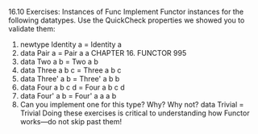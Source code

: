 16.10 Exercises: Instances of Func
Implement Functor instances for the following datatypes. Use
the QuickCheck properties we showed you to validate them:
1. newtype Identity a = Identity a
2. data Pair a = Pair a a
CHAPTER 16. FUNCTOR 995
3. data Two a b = Two a b
4. data Three a b c = Three a b c
5. data Three' a b = Three' a b b
6. data Four a b c d = Four a b c d
7. data Four' a b = Four' a a a b
8. Can you implement one for this type? Why? Why not?
data Trivial = Trivial
Doing these exercises is critical to understanding how Functor
works—do not skip past them!